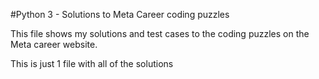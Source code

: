 #Python 3 - Solutions to Meta Career coding puzzles

This file shows my solutions and test cases to the coding puzzles on the 
Meta career website.

This is just 1 file with all of the solutions
